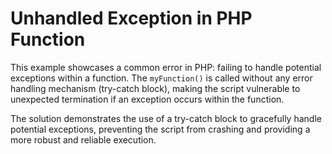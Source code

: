 # Unhandled Exception in PHP Function

This example showcases a common error in PHP: failing to handle potential exceptions within a function.  The `myFunction()` is called without any error handling mechanism (try-catch block), making the script vulnerable to unexpected termination if an exception occurs within the function.

The solution demonstrates the use of a try-catch block to gracefully handle potential exceptions, preventing the script from crashing and providing a more robust and reliable execution.
